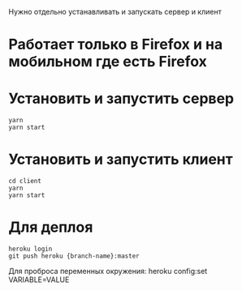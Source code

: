 Нужно отдельно устанавливать и запускать сервер и клиент
# Работает только в Firefox и на мобильном где есть Firefox

# Установить и запустить сервер

```
yarn
yarn start
```

# Установить и запустить клиент

```
cd client
yarn
yarn start
```

# Для деплоя 
```
heroku login
git push heroku {branch-name}:master
```

Для проброса переменных окружения:
heroku config:set VARIABLE=VALUE

